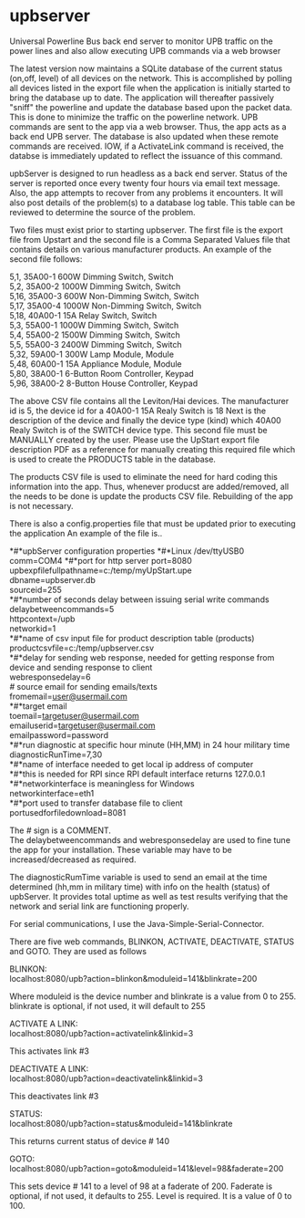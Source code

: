 
# upbserver
Universal Powerline Bus back end server to monitor UPB traffic on the power lines and also allow executing UPB commands via a web browser

The latest version now maintains a SQLite database of the current status (on,off, level) of all devices on the network.  This is 
accomplished by polling all devices listed in the export file when the application is initially started to bring the database up to date. The application will thereafter passively "sniff" the powerline and  update the database based upon the packet data.  This is done 
to minimize the traffic on the powerline network.  UPB commands are sent to the app via a web browser.  Thus, the app acts as a back end
UPB server.  The database is also updated when these remote commands are received.  IOW, if a ActivateLink command is received, the
databse is immediately updated to reflect the issuance of this command.

upbServer is designed to run headless as a back end server.  Status of the server is reported once every twenty four hours via
email text message.  Also, the app attempts to recover from any problems it encounters.  It will also post details of the 
problem(s) to a database log table.  This table can be reviewed to determine the source of the problem.


Two files must exist prior to starting upbserver.  The first file is the export file from Upstart and the second file is a 
Comma Separated Values file that contains  details on various manufacturer products.  An example of the second file follows:

5,1, 35A00-1 600W Dimming Switch, Switch   
5,2, 35A00-2 1000W Dimming Switch, Switch  
5,16, 35A00-3 600W Non-Dimming Switch, Switch  
5,17, 35A00-4 1000W Non-Dimming Switch, Switch   
5,18, 40A00-1 15A Relay Switch, Switch  
5,3, 55A00-1 1000W Dimming Switch, Switch  
5,4, 55A00-2 1500W Dimming Switch, Switch  
5,5, 55A00-3 2400W Dimming Switch, Switch  
5,32, 59A00-1 300W Lamp Module, Module  
5,48, 60A00-1 15A Appliance Module, Module  
5,80, 38A00-1 6-Button Room Controller, Keypad  
5,96, 38A00-2 8-Button House Controller, Keypad  

The above CSV file contains all the Leviton/Hai devices.  The manufacturer id is 5, the device id for a 40A00-1 15A Realy Switch is 18
Next is the description of the device and finally the device type (kind) which 40A00 Realy Switch is of the SWITCH device type.
This second file must be MANUALLY created by the user.  Please use the UpStart export file description PDF as a reference for manually
creating this required file which is used to create the PRODUCTS table in the database.

The products CSV file is used to eliminate the need for hard coding this information into the app.  Thus, whenever producst are
added/removed, all the needs to be done is update the products CSV file.  Rebuilding of the app is not necessary.

There is also a config.properties file that must be updated prior to executing the application An example of the file is..

*#*upbServer configuration properties
*#*Linux /dev/ttyUSB0
comm=COM4
*#*port for http server
port=8080
upbexpfilefullpathname=c:/temp/myUpStart.upe   
dbname=upbserver.db   
sourceid=255   
*#*number of seconds delay between issuing serial write commands   
delaybetweencommands=5   
httpcontext=/upb   
networkid=1   
*#*name of csv input file for product description table (products)   
productcsvfile=c:/temp/upbserver.csv   
*#*delay for sending web response, needed for getting response from device and sending response to client   
webresponsedelay=6   
*#* source email for sending emails/texts   
fromemail=user@usermail.com   
*#*target email   
toemail=targetuser@usermail.com   
emailuserid=targetuser@usermail.com   
emailpassword=password   
*#*run diagnostic at specific hour minute (HH,MM) in 24 hour military time   
diagnosticRunTime=7,30   
*#*name of interface needed to get local ip address of computer   
*#*this is needed for RPI since RPI default interface returns 127.0.0.1   
*#*networkinterface is meaningless for Windows   
networkinterface=eth1   
*#*port used to transfer database file to client   
portusedforfiledownload=8081   

The *#* sign is a COMMENT.   
The delaybetweencommands and webresponsedelay are used to fine tune the app for your installation.  These variable may have to be increased/decreased
as required.

The diagnosticRumTime variable is used to send an email at the time determined (hh,mm in military time) with info on the health (status)
of upbServer.  It provides total uptime as well as test results verifying that the network and serial link are functioning properly.

For serial communications, I use the Java-Simple-Serial-Connector.

There are five web commands, BLINKON, ACTIVATE, DEACTIVATE, STATUS and GOTO.  They are used as follows

BLINKON:  
localhost:8080/upb?action=blinkon&moduleid=141&blinkrate=200

Where moduleid is the  device number and blinkrate is a value from 0 to 255.  blinkrate is optional, if not used, it will default to 255

ACTIVATE A LINK:  
localhost:8080/upb?action=activatelink&linkid=3

This activates link #3


DEACTIVATE A LINK:  
localhost:8080/upb?action=deactivatelink&linkid=3

This deactivates link #3

STATUS:  
localhost:8080/upb?action=status&moduleid=141&blinkrate

This returns current status of device # 140

GOTO:  
localhost:8080/upb?action=goto&moduleid=141&level=98&faderate=200

This sets device # 141 to a level of 98 at a faderate of 200.  Faderate is optional, if not used, it defaults to 255.  Level is required.  It is a value of 0 to 100.



